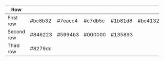 | Row        |         |         |         |         |         |         |         |         |         |
|------------|---------|---------|---------|---------|---------|---------|---------|---------|---------|
| First row  | #bc8b32 | #7eacc4 | #c7db5c | #1b81d8 | #bc4132 | #2b0055 | #120055 | #eddede | #496e87 |
| Second row | #846223 | #5994b3 | #000000 | #135893 |         |         |         |         |         |
| Third row  | #8279dc |         |         |         |         |         |         |         |         |
